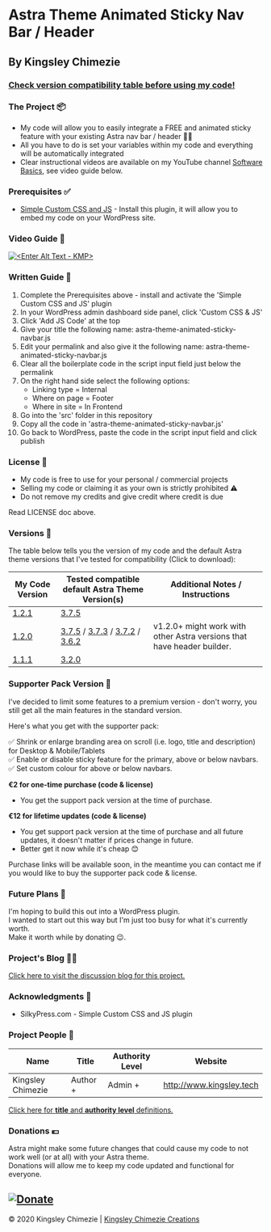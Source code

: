 # Astra Theme Animated Sticky Nav Bar / Header

## By Kingsley Chimezie ##


### [Check version compatibility table before using my code! ](#Versions) ###


### The Project 📦 ###
- My code will allow you to easily integrate a FREE and animated sticky feature with your existing Astra nav bar / header 👌🏿
- All you have to do is set your variables within my code and everything will be automatically integrated
- Clear instructional videos are available on my YouTube channel [Software Basics](https://youtube.com/SoftwareBasics), see video guide below.

### Prerequisites ✅ ###
* [Simple Custom CSS and JS](https://wordpress.org/plugins/custom-css-js/) - Install this plugin, it will allow you to embed my code on your WordPress site.


### Video Guide 🎥 ###
[![<Enter Alt Text - KMP>](http://img.youtube.com/vi/uIZz3ZpU7gU/0.jpg)](https://youtu.be/uIZz3ZpU7gU "KMP Website initialiser setup guide")

### Written Guide 📃 ###
1. Complete the Prerequisites above - install and activate the 'Simple Custom CSS and JS' plugin
2. In your WordPress admin dashboard side panel, click 'Custom CSS & JS'
3. Click 'Add JS Code' at the top
4. Give your title the following name: astra-theme-animated-sticky-navbar.js
5. Edit your permalink and also give it the following name: astra-theme-animated-sticky-navbar.js
6. Clear all the boilerplate code in the script input field just below the permalink
7. On the right hand side select the following options:
   - Linking type = Internal
   - Where on page = Footer
   - Where in site = In Frontend
8. Go into the 'src' folder in this repository
9. Copy all the code in 'astra-theme-animated-sticky-navbar.js'
10. Go back to WordPress, paste the code in the script input field and click publish

### License 📜 ###
- My code is free to use for your personal / commercial projects
- Selling my code or claiming it as your own is strictly prohibited ⚠
- Do not remove my credits and give credit where credit is due  

Read LICENSE doc above.
### Versions 🔢 ###


The table below tells you the version of my code and the default Astra theme versions that I've tested for compatibility (Click to download):

| My Code Version    |  Tested compatible default Astra Theme Version(s)             	|  Additional Notes / Instructions        |
|-------------------	| -------------------------------------------	| ----------	|
| [1.2.1](https://bitbucket.org/KingsleyChimezie/astra-theme-animated-sticky-navbar/get/v1.2.1.zip) 	| [3.7.5](https://downloads.wordpress.org/theme/astra.3.7.5.zip) |              |
| [1.2.0](https://bitbucket.org/KingsleyChimezie/astra-theme-animated-sticky-navbar/get/v1.2.0.zip) 	| [3.7.5](https://downloads.wordpress.org/theme/astra.3.7.5.zip) / [3.7.3](https://downloads.wordpress.org/theme/astra.3.7.3.zip) / [3.7.2](https://downloads.wordpress.org/theme/astra.3.7.2.zip) / [3.6.2](https://downloads.wordpress.org/theme/astra.3.6.2.zip) |  v1.2.0+ might work with other Astra versions that have header builder.            |
| [1.1.1](https://bitbucket.org/KingsleyChimezie/astra-theme-animated-sticky-navbar/get/v1.1.1.zip) 	| [3.2.0](https://downloads.wordpress.org/theme/astra.3.2.0.zip) |              |

### Supporter Pack Version 🙏 ###
I've decided to limit some features to a premium version - don't worry, you still get all the main features in the standard version.

Here's what you get with the supporter pack:  

✅ Shrink or enlarge branding area on scroll (i.e. logo, title and description) for Desktop & Mobile/Tablets  
✅ Enable or disable sticky feature for the primary, above or below navbars.  
✅ Set custom colour for above or below navbars.

**€2 for one-time purchase (code & license)**
-   You get the support pack version at the time of purchase.  

**€12 for lifetime updates (code & license)**
-   You get support pack version at the time of purchase and all future updates, it doesn't matter if prices change in future.
-   Better get it now while it's cheap 😊

Purchase links will be available soon, in the meantime you can contact me if you would like to buy the supporter pack code & license.

### Future Plans 📓 ###
I'm hoping to build this out into a WordPress plugin.  
I wanted to start out this way but I'm just too busy for what it's currently worth.  
Make it worth while by donating 😉.  

### Project's Blog ✍🏿 ###
[Click here to visit the discussion blog for this project.](https://kingsleychimezie.weebly.com/blog/astra-theme-animated-sticky-nav-bar)

### Acknowledgments 👏 ###
* SilkyPress.com - Simple Custom CSS and JS plugin




### Project People 👥 ###
| Name                	|  Title              	|  Authority Level      | Website                  	|
|-------------------	| -------------------	| -------------------	|--------------------------	|
| Kingsley Chimezie 	|  Author +        	    |  Admin +        	    | http://www.kingsley.tech 	|

[Click here for **title** and **authority level** definitions.](https://bitbucket.org/kingsleymedia-team/kmp-repo-template/src/master/copy-this-and-use-as-repo/assets/title.md)
### Donations 💶 ###
Astra might make some future changes that could cause my code to not work well (or at all) with your Astra theme.  
Donations will allow me to keep my code updated and functional for everyone.

[![Donate](https://resources.kingsley.tech/images/donate_paypal_kingsley_chimezie_markdown.png)](https://www.paypal.com/paypalme/kingsleychimezie/10eur)
---
© 2020 Kingsley Chimezie | [Kingsley Chimezie Creations](https://kingsley.tech)